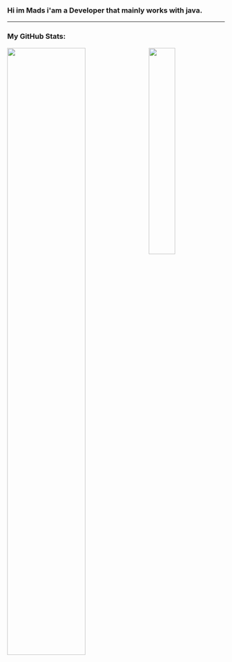 ### Hi im Mads i'am a Developer that mainly works with java.

<!--
**TFSMads/TFSMads** is a ✨ _special_ ✨ repository because its `README.md` (this file) appears on your GitHub profile.

Here are some ideas to get you started:

- 🔭 I’m currently working on ...
- 🌱 I’m currently learning ...
- 👯 I’m looking to collaborate on ...
- 🤔 I’m looking for help with ...
- 💬 Ask me about ...
- 📫 How to reach me: ...
- 😄 Pronouns: ...
- ⚡ Fun fact: ...
-->

---
### My GitHub Stats:
[<img align="left" width="60%" src="https://github-readme-stats.vercel.app/api?username=TFSMads&show_icons=true&theme=tokyonight&hide_border=true" />][website]
[<img align="right" width="35%" src="https://github-readme-stats.vercel.app/api/top-langs/?username=TFSMads&theme=tokyonight&hide_border=true" />][website]

[website]: https://github.com/TFSMads
